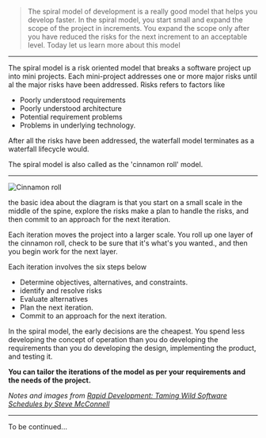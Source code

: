 > The spiral model of development is a really good model that helps you develop faster. In the spiral model, you start small and expand the scope of the project in increments. You expand the scope only after you have reduced the risks for the next increment to an acceptable level. Today let us learn more about this model

---

The spiral model is a risk oriented model that breaks a software project up into mini projects. Each mini-project addresses one or more major risks until al the major risks have been addressed.
Risks refers to factors like

- Poorly understood requirements
- Poorly understood architecture
- Potential requirement problems
- Problems in underlying technology.

After all the risks have been addressed, the waterfall model terminates as a waterfall lifecycle would.

The spiral model is also called as the 'cinnamon roll' model.

---

![Cinnamon roll](https://dev-to-uploads.s3.amazonaws.com/uploads/articles/p504di87sbh4wv9k8yzu.jpeg)

the basic idea about the diagram is that you start on a small scale in the middle of the spine, explore the risks make a plan to handle the risks, and then commit to an approach for the next iteration.

Each iteration moves the project into a larger scale. You roll up one layer of the cinnamon roll, check to be sure that it's what's you wanted., and then you begin work for the next layer.

Each iteration involves the six steps below

- Determine objectives, alternatives, and constraints.
- identify and resolve risks
- Evaluate alternatives
- Plan the next iteration.
- Commit to an approach for the next iteration.

In the spiral model, the early decisions are the cheapest. You spend less developing the concept of operation than you do developing the requirements than you do developing the design, implementing the product, and testing it.

**You can tailor the iterations of the model as per your requirements and the needs of the project.**

_Notes and images from [Rapid Development: Taming Wild Software Schedules by Steve McConnell](https://www.amazon.com/Rapid-Development-Taming-Software-Schedules/dp/1556159005)_

---

To be continued...
